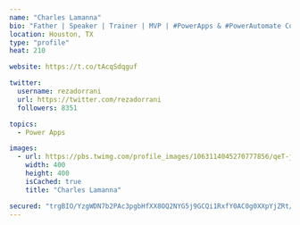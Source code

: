 ```yaml
---
name: "Charles Lamanna"
bio: "Father | Speaker | Trainer | MVP | #PowerApps & #PowerAutomate Community Super User | YouTuber Right-pointing triangle http://youtube.com/c/rezadorrani | Learn - Share - Clockwise rightwards and leftwards open circle arrows"
location: Houston, TX
type: "profile"
heat: 210

website: https://t.co/tAcqSdqguf

twitter:
  username: rezadorrani
  url: https://twitter.com/rezadorrani
  followers: 8351

topics:
  - Power Apps

images:
  - url: https://pbs.twimg.com/profile_images/1063114045270777856/qeT-jpWr_400x400.jpg
    width: 400
    height: 400
    isCached: true
    title: "Charles Lamanna"

secured: "trgBIO/YzgWDN7b2PAc3pgbHfXX8OQ2NYG5j9GCQi1RxfY0AC0g0XXpYjZRt/xYpttI72dxfgZvPaza8mBDBOs0H7Rqy6KZLc1bRE1CSYhiRyz3WixWygHanyMalef2s99pbN8EQZ+YDz5daPP9vMuIapY5XFEn5i1Snks6QSt2w7V274mo//Y0nYYJgfvAvK5ij0wR2GFVgXWj84MwQdHkxuZNWkM7bHY6gcqxY/C107mLDRMJdhHMF0Smo/5ZCsfLbL+s/1KkIZYzeY9UEh0ZcJpV3vxu83UT8esOhR9iNO4Hh17Cm2YuV001bKGCijO8wrsgrqpItEzwqs06+KMtfFQAcpEHw9e3TvTmbshsYFpy6gMf/HTP/UDgAdtvwzvPn+y6LeArUitQHfuGm6mhS4qvYhuPlHJN0mJUkNJM=;a+hdMNugnPfOH48P6x08bA=="
---
```


